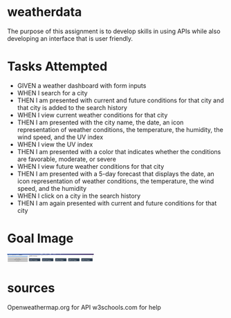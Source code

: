 # weatherdata
The purpose of this assignment is to develop skills in using APIs while also developing an interface that is user friendly. 

# Tasks Attempted 
<ul>
<li>GIVEN a weather dashboard with form inputs</li>
<li>WHEN I search for a city</li>
<li>THEN I am presented with current and future conditions for that city and that city is added to the search history</li>
<li>WHEN I view current weather conditions for that city </li>
<li>THEN I am presented with the city name, the date, an icon representation of weather conditions, the temperature, the humidity, the wind speed, and the UV index</li>
<li>WHEN I view the UV index</li>
<li>THEN I am presented with a color that indicates whether the conditions are favorable, moderate, or severe </li>
<li>WHEN I view future weather conditions for that city </li>
<li>THEN I am presented with a 5-day forecast that displays the date, an icon representation of weather conditions, the temperature, the wind speed, and the humidity </li>
<li>WHEN I click on a city in the search history </li>
<li>THEN I am again presented with current and future conditions for that city</li>
</ul>

# Goal Image 
<img src="assests/06-server-side-apis-homework-demo.png" alt="" width="200" height="20">

# sources 
Openweathermap.org for API 
w3schools.com for help
